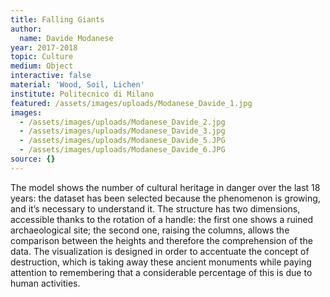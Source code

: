```yaml
---
title: Falling Giants
author:
  name: Davide Modanese
year: 2017-2018
topic: Culture
medium: Object
interactive: false
material: 'Wood, Soil, Lichen'
institute: Politecnico di Milano
featured: /assets/images/uploads/Modanese_Davide_1.jpg
images:
  - /assets/images/uploads/Modanese_Davide_2.jpg
  - /assets/images/uploads/Modanese_Davide_3.jpg
  - /assets/images/uploads/Modanese_Davide_5.JPG
  - /assets/images/uploads/Modanese_Davide_6.JPG
source: {}
---
```

The model shows the number of cultural heritage in danger over the last 18 years: the dataset has been selected because the phenomenon is growing, and it’s necessary to understand it. The structure has two dimensions, accessible thanks to the rotation of a handle: the first one shows a ruined archaeological site; the second one, raising the columns, allows the comparison between the heights and therefore the comprehension of the data. The visualization is designed in order to accentuate the concept of destruction, which is taking away these ancient monuments while paying attention to remembering that a considerable percentage of this is due to human activities.
